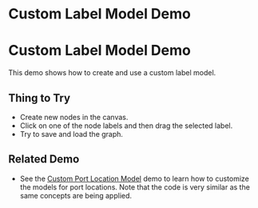 <!--
 //////////////////////////////////////////////////////////////////////////////
 // @license
 // This file is part of yFiles for HTML 2.6.
 // Use is subject to license terms.
 //
 // Copyright (c) 2000-2023 by yWorks GmbH, Vor dem Kreuzberg 28,
 // 72070 Tuebingen, Germany. All rights reserved.
 //
 //////////////////////////////////////////////////////////////////////////////
-->
# Custom Label Model Demo

# Custom Label Model Demo

This demo shows how to create and use a custom label model.

## Thing to Try

- Create new nodes in the canvas.
- Click on one of the node labels and then drag the selected label.
- Try to save and load the graph.

## Related Demo

- See the [Custom Port Location Model](../customportmodel/index.html) demo to learn how to customize the models for port locations. Note that the code is very similar as the same concepts are being applied.
